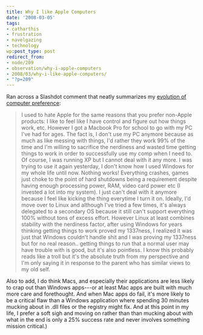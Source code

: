 ```yaml
---
title: Why I like Apple Computers
date: '2008-03-05'
tags:
- catharthis
- frustration
- navelgazing
- technology
wp:post_type: post
redirect_from:
- node/209
- observation/why-i-apple-computers
- 2008/03/why-i-like-apple-computers/
- "?p=209"
---
```


Ran across a Slashdot comment that neatly summarizes my [evolution of computer preference](http://apple.slashdot.org/comments.pl?sid=473622&cid=22623782):

>
>
> I used to hate Apple for the same reasons that you prefer non-Apple products: I like to feel like I have control and figure out how things work, etc. However I got a Macbook Pro for school to go with my PC I've had for ages. The fact is, I don't use my PC anymore because as much as like messing with things, I'd rather they work 99% of the time and I'm willing to sacrifice the nerdiness and wasted time getting things to work in order to successfully use my comp when I need to. Of course, I was running XP but I cannot deal with it any more. I was trying to use it again yesterday, I don't know how I used Windows for my whole life until now. Nothing works! Everything crashes, games just choke to the point of hard shutdowns being a requirement despite having enough processing power, RAM, video card power etc (I invested a lot into my system). I just can't deal with it anymore because I feel like kicking the thing everytime I turn it on. Ideally, I'd move over to Linux and although I've tried a few times, it's always delegated to a secondary OS because it still can't support everything 100% without tons of excess effort. However Linux at least combines stability with the nerdiness factor, after using Windows for years thinking getting things to work proved my 1337ness, I realized it was just that Windows couldn't handle shit and I was proving my 1337ness but for no real reason.. getting things to run that a normal user may have trouble with is good, but it's also pointless. I know this probably reads like a troll but it's the absolute truth from my perspective and I'm only saying it in response to the parent who has similar views to my old self.

Also to add, I do think Macs, and especially their applications are less likely to crap out than Windows apps---or at least Mac apps are built with much more care and forethought. And when Mac apps do fail, it's more likely to be a critical flaw than a Windows application where spending 30 minutes mucking about in .dll files or the registry might fix. And at this point in my life, I prefer a soft sigh and moving on rather than than mucking about with what in the end is only a 25% success rate and never involves something mission critical.)
